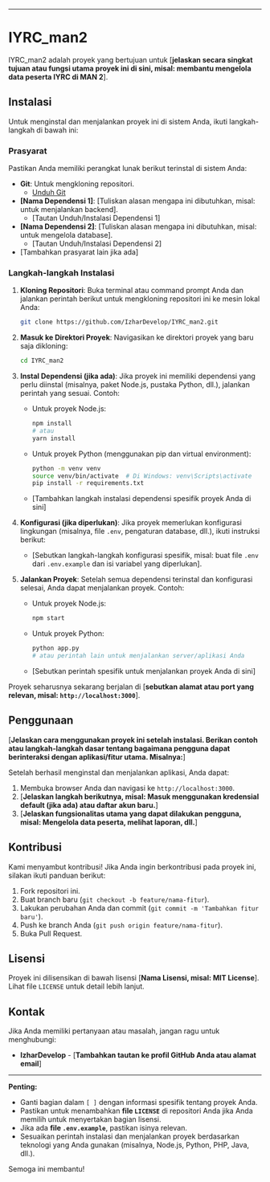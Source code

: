 
-----

# IYRC\_man2

IYRC\_man2 adalah proyek yang bertujuan untuk [**jelaskan secara singkat tujuan atau fungsi utama proyek ini di sini, misal: membantu mengelola data peserta IYRC di MAN 2**].

## Instalasi

Untuk menginstal dan menjalankan proyek ini di sistem Anda, ikuti langkah-langkah di bawah ini:

### Prasyarat

Pastikan Anda memiliki perangkat lunak berikut terinstal di sistem Anda:

  * **Git**: Untuk mengkloning repositori.
      * [Unduh Git](https://git-scm.com/downloads)
  * **[Nama Dependensi 1]**: [Tuliskan alasan mengapa ini dibutuhkan, misal: untuk menjalankan backend].
      * [Tautan Unduh/Instalasi Dependensi 1]
  * **[Nama Dependensi 2]**: [Tuliskan alasan mengapa ini dibutuhkan, misal: untuk mengelola database].
      * [Tautan Unduh/Instalasi Dependensi 2]
  * [Tambahkan prasyarat lain jika ada]

### Langkah-langkah Instalasi

1.  **Kloning Repositori**:
    Buka terminal atau command prompt Anda dan jalankan perintah berikut untuk mengkloning repositori ini ke mesin lokal Anda:

    ```bash
    git clone https://github.com/IzharDevelop/IYRC_man2.git
    ```

2.  **Masuk ke Direktori Proyek**:
    Navigasikan ke direktori proyek yang baru saja dikloning:

    ```bash
    cd IYRC_man2
    ```

3.  **Instal Dependensi (jika ada)**:
    Jika proyek ini memiliki dependensi yang perlu diinstal (misalnya, paket Node.js, pustaka Python, dll.), jalankan perintah yang sesuai. Contoh:

      * Untuk proyek Node.js:
        ```bash
        npm install
        # atau
        yarn install
        ```
      * Untuk proyek Python (menggunakan pip dan virtual environment):
        ```bash
        python -m venv venv
        source venv/bin/activate  # Di Windows: venv\Scripts\activate
        pip install -r requirements.txt
        ```
      * [Tambahkan langkah instalasi dependensi spesifik proyek Anda di sini]

4.  **Konfigurasi (jika diperlukan)**:
    Jika proyek memerlukan konfigurasi lingkungan (misalnya, file `.env`, pengaturan database, dll.), ikuti instruksi berikut:

      * [Sebutkan langkah-langkah konfigurasi spesifik, misal: buat file `.env` dari `.env.example` dan isi variabel yang diperlukan].

5.  **Jalankan Proyek**:
    Setelah semua dependensi terinstal dan konfigurasi selesai, Anda dapat menjalankan proyek. Contoh:

      * Untuk proyek Node.js:
        ```bash
        npm start
        ```
      * Untuk proyek Python:
        ```bash
        python app.py
        # atau perintah lain untuk menjalankan server/aplikasi Anda
        ```
      * [Sebutkan perintah spesifik untuk menjalankan proyek Anda di sini]

Proyek seharusnya sekarang berjalan di [**sebutkan alamat atau port yang relevan, misal: `http://localhost:3000`**].

## Penggunaan

[**Jelaskan cara menggunakan proyek ini setelah instalasi. Berikan contoh atau langkah-langkah dasar tentang bagaimana pengguna dapat berinteraksi dengan aplikasi/fitur utama. Misalnya:**]

Setelah berhasil menginstal dan menjalankan aplikasi, Anda dapat:

1.  Membuka browser Anda dan navigasi ke `http://localhost:3000`.
2.  [**Jelaskan langkah berikutnya, misal: Masuk menggunakan kredensial default (jika ada) atau daftar akun baru.**]
3.  [**Jelaskan fungsionalitas utama yang dapat dilakukan pengguna, misal: Mengelola data peserta, melihat laporan, dll.**]

## Kontribusi

Kami menyambut kontribusi\! Jika Anda ingin berkontribusi pada proyek ini, silakan ikuti panduan berikut:

1.  Fork repositori ini.
2.  Buat branch baru (`git checkout -b feature/nama-fitur`).
3.  Lakukan perubahan Anda dan commit (`git commit -m 'Tambahkan fitur baru'`).
4.  Push ke branch Anda (`git push origin feature/nama-fitur`).
5.  Buka Pull Request.

## Lisensi

Proyek ini dilisensikan di bawah lisensi [**Nama Lisensi, misal: MIT License**]. Lihat file `LICENSE` untuk detail lebih lanjut.

## Kontak

Jika Anda memiliki pertanyaan atau masalah, jangan ragu untuk menghubungi:

  * **IzharDevelop** - [**Tambahkan tautan ke profil GitHub Anda atau alamat email**]

-----

**Penting:**

  * Ganti bagian dalam `[ ]` dengan informasi spesifik tentang proyek Anda.
  * Pastikan untuk menambahkan **file `LICENSE`** di repositori Anda jika Anda memilih untuk menyertakan bagian lisensi.
  * Jika ada **file `.env.example`**, pastikan isinya relevan.
  * Sesuaikan perintah instalasi dan menjalankan proyek berdasarkan teknologi yang Anda gunakan (misalnya, Node.js, Python, PHP, Java, dll.).

Semoga ini membantu\!
